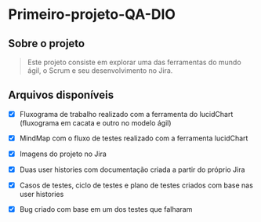 # Primeiro-projeto-QA-DIO

## **Sobre o projeto**
> Este projeto consiste em explorar uma das ferramentas do mundo ágil, o Scrum e seu desenvolvimento no Jira.


## **Arquivos disponíveis**

* [X]  Fluxograma de trabalho realizado com a ferramenta do lucidChart (fluxograma em cacata e outro no modelo ágil)
* [X]  MindMap com o fluxo de testes realizado com a ferramenta lucidChart
* [X]  Imagens do projeto no Jira
* [X]  Duas user histories com documentação criada a partir do próprio Jira
* [X]  Casos de testes, ciclo de testes e plano de testes criados com base nas user histories
* [X]  Bug criado com base em um dos testes que falharam



 
